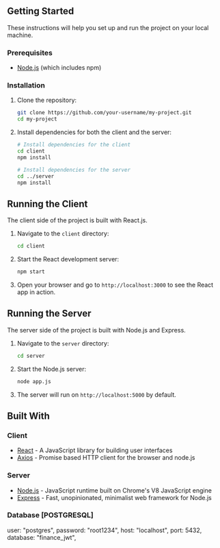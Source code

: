 
## Getting Started

These instructions will help you set up and run the project on your local machine.

### Prerequisites

- [Node.js](https://nodejs.org/) (which includes npm)

### Installation

1. Clone the repository:

    ```bash
    git clone https://github.com/your-username/my-project.git
    cd my-project
    ```

2. Install dependencies for both the client and the server:

    ```bash
    # Install dependencies for the client
    cd client
    npm install
    
    # Install dependencies for the server
    cd ../server
    npm install
    ```

## Running the Client

The client side of the project is built with React.js.

1. Navigate to the `client` directory:

    ```bash
    cd client
    ```

2. Start the React development server:

    ```bash
    npm start
    ```

3. Open your browser and go to `http://localhost:3000` to see the React app in action.

## Running the Server

The server side of the project is built with Node.js and Express.

1. Navigate to the `server` directory:

    ```bash
    cd server
    ```

2. Start the Node.js server:

    ```bash
    node app.js
    ```

3. The server will run on `http://localhost:5000` by default.

## Built With

### Client

- [React](https://reactjs.org/) - A JavaScript library for building user interfaces
- [Axios](https://github.com/axios/axios) - Promise based HTTP client for the browser and node.js

### Server

- [Node.js](https://nodejs.org/) - JavaScript runtime built on Chrome's V8 JavaScript engine
- [Express](https://expressjs.com/) - Fast, unopinionated, minimalist web framework for Node.js

### Database [POSTGRESQL]
  user: "postgres",
  password: "root1234",
  host: "localhost",
  port: 5432,
  database: "finance_jwt",
